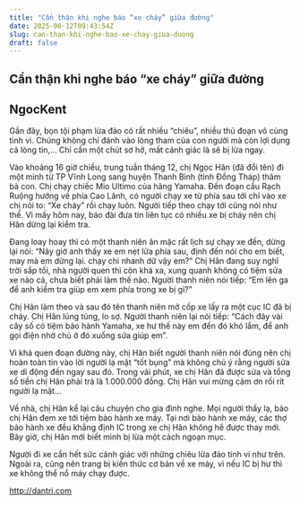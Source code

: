 ```yaml
---
title: "Cẩn thận khi nghe báo “xe cháy” giữa đường"
date: 2025-06-12T09:43:54Z
slug: can-than-khi-nghe-bao-xe-chay-giua-duong
draft: false
---
```


## Cẩn thận khi nghe báo “xe cháy” giữa đường

## NgocKent

Gần đây, bọn tội phạm lừa đảo có rất nhiều “chiêu”, nhiều thủ đoạn vô cùng tinh vi. Chúng không chỉ đánh vào lòng tham của con người mà còn lợi dụng cả lòng tin,… Chỉ cần một chút sơ hở, mất cảnh giác là sẽ bị lừa ngay.


Vào khoảng 16 giờ chiều, trung tuần tháng 12, chị Ngọc Hân (đã đổi tên) đi một mình từ TP Vĩnh Long sang huyện Thanh Bình (tỉnh Đồng Tháp) thăm bà con. Chị chạy chiếc Mio Ultimo của hãng Yamaha. Đến đoạn cầu Rạch Ruộng hướng về phía Cao Lãnh, có người chạy xe từ phía sau tới chỉ vào xe chị nói to: “Xe cháy” rồi chạy luôn. Người tiếp theo chạy tới cũng nói như thế. Vì mấy hôm nay, báo đài đưa tin liên tục có nhiều xe bị cháy nên chị Hân dừng lại kiểm tra.

Đang loay hoay thì có một thanh niên ăn mặc rất lịch sự chạy xe đến, dừng lại nói: “Nãy giờ anh thấy xe em nẹt lửa phía sau, định đến nói cho em biết, may mà em dừng lại. chạy chi nhanh dữ vậy em?” Chị Hân đang suy nghĩ trời sắp tối, nhà người quen thì còn khá xa, xung quanh không có tiệm sửa xe nào cả, chưa biết phải làm thế nào. Người thanh niên nói tiếp: “Em lên ga để anh kiểm tra giúp em xem phía trong xe bị gì?”

Chị Hân làm theo và sau đó tên thanh niên mở cốp xe lấy ra một cục IC đã bị cháy. Chị Hân lúng túng, lo sợ. Người thanh niên lại nói tiếp: “Cách đây vài cây số có tiệm bảo hành Yamaha, xe hư thế này em đến đó khó lắm, để anh gọi điện nhờ chủ ở đó xuống sửa giúp em”.

Vì khá quen đoạn đường này, chị Hân biết người thanh niên nói đúng nên chị hoàn toàn tin vào lời người lạ mặt “tốt bụng” mà không chú ý rằng người sửa xe di động đến ngay sau đó. Trong vài phút, xe chị Hân đã được sửa và tổng số tiền chị Hân phải trả là 1.000.000 đồng. Chị Hân vui mừng cảm ơn rối rít người lạ mặt...

Về nhà, chị Hân kể lại câu chuyện cho gia đình nghe. Mọi người thấy lạ, bảo chị Hân đem xe tới tiệm bảo hành xe máy. Tại nơi bảo hành xe máy, các thợ bảo hành xe đều khẳng định IC trong xe chị Hân không hề được thay mới. Bây giờ, chị Hân mới biết mình bị lừa một cách ngoạn mục.

Người đi xe cần hết sức cảnh giác với những chiêu lừa đảo tinh vi như trên. Ngoài ra, cũng nên trang bị kiến thức cơ bản về xe máy, vì nếu IC bị hư thì xe không thể nổ máy chạy được.

http://dantri.com